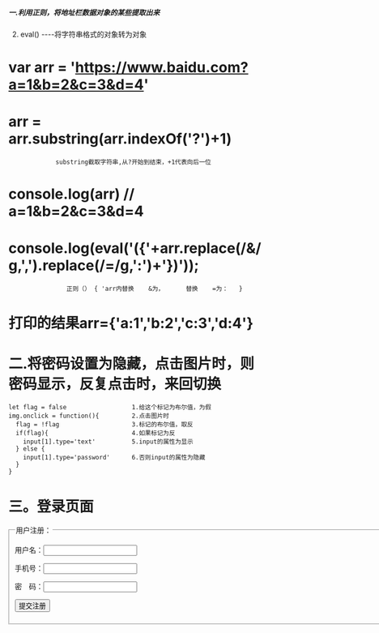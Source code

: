 ##### 一.利用正则，将地址栏数据对象的某些提取出来 

2. eval()
         ----将字符串格式的对象转为对象
#       var arr = 'https://www.baidu.com?a=1&b=2&c=3&d=4'
                  
#       arr = arr.substring(arr.indexOf('?')+1)
                 substring截取字符串,从?开始到结束，+1代表向后一位 

#       console.log(arr)  //    a=1&b=2&c=3&d=4
           
#       console.log(eval('({'+arr.replace(/&/g,',').replace(/=/g,':')+'})'));
                    正则（） { 'arr内替换    &为，      替换    =为：   }
#               打印的结果arr={'a:1','b:2','c:3','d:4'}

# 二.将密码设置为隐藏，点击图片时，则密码显示，反复点击时，来回切换
    let flag = false                  1.给这个标记为布尔值，为假
    img.onclick = function(){         2.点击图片时
      flag = !flag                    3.标记的布尔值，取反
      if(flag){                       4.如果标记为反
        input[1].type='text'          5.input的属性为显示
      } else {
        input[1].type='password'      6.否则input的属性为隐藏
      }
    }



# 三。登录页面
<body>
    <fieldset style="width: 800px;margin:0 auto;">
        <legend>用户注册：</legend>
        <form action="success.html">
            <p><label for="">用户名：</label><input type="text" class="username"> <span></span></p>
            <p><label for="">手机号：</label><input type="text" class="tel"> <span></span></p>
            <p><label for="">密 码：</label><input type="password" class="password"> <span></span></p>
            <p><input type="submit" value="提交注册" class="btn"></p>
        </form>
    </fieldset>
</body>
 
</html>
<script>
    var oForm = document.querySelector('form');
    var oBtn = document.querySelector('.btn');
    var oUsername = document.querySelector('.username');
    var oTel = document.querySelector('.tel');
    var oPassword = document.querySelector('.password');
    var aSpan = document.querySelectorAll('form span'); //获取多个span
 
 
 
 
    // 表单注册
    // 一.form+submit进行页面的跳转，跳转是由form发起的，通过onsubmit事件发起。
    // oForm.onsubmit = function() { //阻止默认行为，不会跳转。
    //     return false;
    // }
 
    // 1.表单没有通过的情况下，禁用注册按钮
    oBtn.disabled = true;
 
    // 准备标记，检测用户名是否完全通过验证
    var usernameflag = false;
    var telflag = false;
    var passwordflag = false;
 
 
    // 二.用户名的表单验证
    // 规则：设置后不可更改，中英文均可，最长14个英文或7个汉字
    // 1.得到焦点产生提示信息。
    oUsername.onfocus = function() {
        aSpan[0].innerHTML = '设置后不可更改，中英文均可，最长14个英文或7个汉字';
        aSpan[0].style.color = '#333';
    };
 
    // 2.失去焦点进行验证。
    oUsername.onblur = function() {
        //第一步判断是否为空
        if (this.value !== '') {
            //第二步判断长度:将中文替换成对应的两个英文字符，再进行长度统计
            var len = this.value.replace(/[\u4e00-\u9fa5]/g, '**').length;
            if (len <= 14) {
                //第三步检测中英文
                var reg = /^[a-zA-Z\u4e00-\u9fa5]+$/;
                if (reg.test(this.value)) {
                    aSpan[0].innerHTML = '√';
                    aSpan[0].style.color = 'green';
                    usernameflag = true;
                } else { //用户名格式有误
                    aSpan[0].innerHTML = '用户名格式有误';
                    aSpan[0].style.color = 'red';
                    usernameflag = false;
                }
 
            } else { //用户名长度有问题
                aSpan[0].innerHTML = '用户名长度有问题';
                aSpan[0].style.color = 'red';
                usernameflag = false;
            }
        } else { //用户名为空
            aSpan[0].innerHTML = '用户名不能为空';
            aSpan[0].style.color = 'red';
            usernameflag = false;
        }
        check(); //检测按钮是否可以点击。
    };
 
 
 
    // 三.手机号码的表单验证
    // 1.得到焦点产生提示信息。
    oTel.onfocus = function() {
        aSpan[1].innerHTML = '请输入正确的11位手机号码';
        aSpan[1].style.color = '#333';
    };
    // 2.失去焦点进行验证。
    oTel.onblur = function() {
        //第一步判断是否为空
        if (this.value !== '') {
            //第二步手机号验证
            var reg = /^1[3-9]\d{9}$/;
            if (reg.test(this.value)) {
                aSpan[1].innerHTML = '√';
                aSpan[1].style.color = 'green';
                telflag = true;
            } else {
                aSpan[1].innerHTML = '手机号格式有误';
                aSpan[1].style.color = 'red';
                telflag = false;
            }
        } else {
            aSpan[1].innerHTML = '手机号不能为空';
            aSpan[1].style.color = 'red';
            telflag = false;
        }
        check();
    }
 
 
 
 
    // 四.密码验证
    //匹配规则：长度8-20个字符，数字字母特殊符号组成，两种以上的字符，弱中强的判断。
    //弱:一种字符
    //中:二种或者三种字符
    //强:四种字符
    // 1.得到焦点产生提示信息。
    oPassword.onfocus = function() {
        aSpan[2].innerHTML = '请输入8-20个数字字母特殊符号组成的密码';
        aSpan[2].style.color = '#333';
    };
    // 2.边输入边检查弱中强
    // oninput:只要文本框的内容发生改变，立刻触发。
    oPassword.oninput = function() {
        var reg1 = /\d+/;
        var reg2 = /[a-z]+/;
        var reg3 = /[A-Z]+/;
        var reg4 = /[!@#$%^&*]+/;
        var count = 0;
        if (reg1.test(this.value)) { //存在数字
            count++;
        }
        if (reg2.test(this.value)) { //存在小写字母
            count++;
        }
        if (reg3.test(this.value)) { //存在大写字母
            count++;
        }
        if (reg4.test(this.value)) { //存在特殊符号
            count++;
        }
        switch (count) {
            case 1:
                aSpan[2].innerHTML = '弱';
                aSpan[2].style.color = 'red';
                passwordflag = false;
                break;
            case 2:
            case 3:
                aSpan[2].innerHTML = '中';
                aSpan[2].style.color = 'orange';
                passwordflag = true;
                break;
 
            case 4:
                aSpan[2].innerHTML = '强';
                aSpan[2].style.color = 'green';
                passwordflag = true;
                break;
        }
    };
 
    // 3.失去焦点进行验证。
    oPassword.onblur = function() {
        if (this.value !== '') {
            if (this.value.length >= 8 && this.value.length <= 20) {
                // 等待密码弱中强的结果进行最后的判断
                if (passwordflag) {
                    aSpan[2].innerHTML = '√';
                    aSpan[2].style.color = 'green';
                }
            } else {
                aSpan[2].innerHTML = '密码长度有误';
                aSpan[2].style.color = 'red';
            }
        } else {
            aSpan[2].innerHTML = '密码不能为空';
            aSpan[2].style.color = 'red';
        }
        check();
    };
 
    // 按钮是否可以点击函数
    function check() {
        if (usernameflag && telflag && passwordflag) {
            oBtn.disabled = false; //可用
        } else {
            oBtn.disabled = true; //禁用
        }
    }
 
 
    function inputMethod(value) {
        //强:
        var reg1 = /^(?=.*[A-Z])(?=.*[a-z])(?=.*[0-9])(?=.*\W).{8,20}$/g;
        //中:
        var reg2 = /^(((?=.*[A-Z])(?=.*[a-z]))|((?=.*[A-Z])(?=.*[0-9]))|((?=.*[a-z])(?=.*[0-9]))|((?=.*[a-z])(?=.*\W))|((?=.*[0-9])(?=.*\W))|((?=.*[A-Z])(?=.*\W))).{8,20}$/g;
        //弱:
        var reg3 = /.{8,20}/g;
 
        if (reg1.test(value)) {
            console.log('强');
        } else if (reg2.test(value)) {
            console.log('中');
        } else if (reg3.test(value)) {
            console.log('弱');
        }
    }
</script>